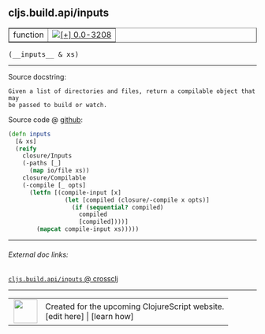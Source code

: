 ## cljs.build.api/inputs



 <table border="1">
<tr>
<td>function</td>
<td><a href="https://github.com/cljsinfo/cljs-api-docs/tree/0.0-3208"><img valign="middle" alt="[+] 0.0-3208" title="Added in 0.0-3208" src="https://img.shields.io/badge/+-0.0--3208-lightgrey.svg"></a> </td>
</tr>
</table>


 <samp>
(__inputs__ & xs)<br>
</samp>

---





Source docstring:

```
Given a list of directories and files, return a compilable object that may
be passed to build or watch.
```


Source code @ [github](https://github.com/clojure/clojurescript/blob/r3255/src/main/clojure/cljs/build/api.clj#L99-L114):

```clj
(defn inputs
  [& xs]
  (reify
    closure/Inputs
    (-paths [_]
      (map io/file xs))
    closure/Compilable
    (-compile [_ opts]
      (letfn [(compile-input [x]
                (let [compiled (closure/-compile x opts)]
                  (if (sequential? compiled)
                    compiled
                    [compiled])))]
        (mapcat compile-input xs)))))
```

<!--
Repo - tag - source tree - lines:

 <pre>
clojurescript @ r3255
└── src
    └── main
        └── clojure
            └── cljs
                └── build
                    └── <ins>[api.clj:99-114](https://github.com/clojure/clojurescript/blob/r3255/src/main/clojure/cljs/build/api.clj#L99-L114)</ins>
</pre>

-->

---



###### External doc links:

[`cljs.build.api/inputs` @ crossclj](http://crossclj.info/fun/cljs.build.api/inputs.html)<br>

---

 <table>
<tr><td>
<img valign="middle" align="right" width="48px" src="http://i.imgur.com/Hi20huC.png">
</td><td>
Created for the upcoming ClojureScript website.<br>
[edit here] | [learn how]
</td></tr></table>

[edit here]:https://github.com/cljsinfo/cljs-api-docs/blob/master/cljsdoc/cljs.build.api/inputs.cljsdoc
[learn how]:https://github.com/cljsinfo/cljs-api-docs/wiki/cljsdoc-files

<!--

This information was too distracting to show to readers, but I'll leave it
commented here since it is helpful to:

- pretty-print the data used to generate this document
- and show how to retrieve that data



The API data for this symbol:

```clj
{:ns "cljs.build.api",
 :name "inputs",
 :signature ["[& xs]"],
 :history [["+" "0.0-3208"]],
 :type "function",
 :full-name-encode "cljs.build.api/inputs",
 :source {:code "(defn inputs\n  [& xs]\n  (reify\n    closure/Inputs\n    (-paths [_]\n      (map io/file xs))\n    closure/Compilable\n    (-compile [_ opts]\n      (letfn [(compile-input [x]\n                (let [compiled (closure/-compile x opts)]\n                  (if (sequential? compiled)\n                    compiled\n                    [compiled])))]\n        (mapcat compile-input xs)))))",
          :title "Source code",
          :repo "clojurescript",
          :tag "r3255",
          :filename "src/main/clojure/cljs/build/api.clj",
          :lines [99 114]},
 :full-name "cljs.build.api/inputs",
 :docstring "Given a list of directories and files, return a compilable object that may\nbe passed to build or watch."}

```

Retrieve the API data for this symbol:

```clj
;; from Clojure REPL
(require '[clojure.edn :as edn])
(-> (slurp "https://raw.githubusercontent.com/cljsinfo/cljs-api-docs/catalog/cljs-api.edn")
    (edn/read-string)
    (get-in [:symbols "cljs.build.api/inputs"]))
```

-->
